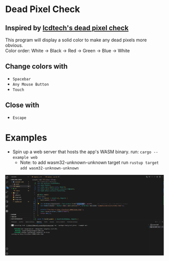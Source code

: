 # Dead Pixel Check
## Inspired by [lcdtech's dead pixel check](https://lcdtech.info/en/tests/dead.pixel.htm)
This program will display a solid color to make any dead pixels more obvious.<br>
Color order: White -> Black -> Red -> Green -> Blue -> White
## Change colors with
- `Spacebar`
- `Any Mouse Button`
- `Touch`
## Close with
- `Escape`

# Examples
- Spin up a web server that hosts the app's WASM binary. run: `cargo --example web`
  - Note: to add wasm32-unknown-unknown target run `rustup target add wasm32-unknown-unknown`
<img src="wasm_demo.gif">
